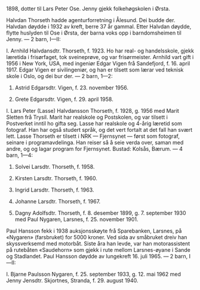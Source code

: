 1898, dotter til Lars Peter Ose. Jenny gjekk folkehøgskolen i Ørsta.

Halvdan Thorseth hadde agenturforretning i Ålesund. Dei budde der. Halvdan døydde i 1932 av kreft, berre 37 år gammal. Etter Halvdan døydde, flytte huslyden til Ose i Ørsta, der barna voks opp i barndomsheimen til Jenny. — 2 barn, I—II:

I. Arnhild Halvdansdtr. Thorseth, f. 1923. Ho har real- og handelsskole, gjekk læretida i frisørfaget, tok sveineprøve, og var frisørmeister. Arnhild vart gift i 1956 i New York, USA, med ingeniør Edgar Vigen frå Sandefjord, f. 16. april 1917. Edgar Vigen er sivilingeniør, og han er tilsett som lærar ved teknisk skole i Oslo, og dei bur der. — 2 barn, 1—2:

1. Astrid Edgarsdtr. Vigen, f. 23. november 1956.

2. Grete Edgarsdtr. Vigen, f. 29. april 1958.

I. Lars Peter (Lasse) Halvdansson Thorseth, f. 1928, g. 1956 med Marit Sletten frå Trysil. Marit har realskole og Postskolen, og var tilsett i Postverket inntil ho gifta seg. Lasse har realskole og 4-årig læretid som fotograf. Han har også studert språk, og det vert fortalt at det fall han svært lett. Lasse Thorseth er tilsett i NRK — Fjernsynet — først som fotograf, seinare i programavdelinga. Han reiser så å seie verda over, saman med andre, og og lagar program for Fjernsynet. Bustad: Kolsås, Bærum. — 4 barn, 1—4:

1. Solvei Larsdtr. Thorseth, f. 1958.

2. Kirsten Larsdtr. Thorseth, f. 1960.

3. Ingrid Larsdtr. Thorseth, f. 1963.

4. Johanne Larsdtr. Thorseth, f. 1967.

5. Dagny Adolfsdtr. Thorseth, f. 8. desember 1899, g. 7. september 1930 med Paul Nygaren, Larsnes, f. 25. november 1901.

Paul Hansson fekk i 1938 auksjonsskøyte frå Sparebanken, Larsnes, på «Nygaren» (farsbruket) for 5000 kroner. Ved sida av småbruket dreiv han skyssverksemd med motorbåt. Siste åra han levde, var han motorassistent på rutebåten «Saudehorn» som gjekk i rute mellom Larsnes-øyane i Sande og Stadlandet. Paul Hansson døydde av lungekreft 16. juli 1965. — 2 barn, I—II:

I. Bjarne Paulsson Nygaren, f. 25. september 1933, g. 12. mai 1962 med Jenny Jensdtr. Skjortnes, Stranda, f. 29. august 1940.
